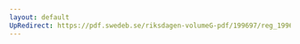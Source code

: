 ```yaml
---
layout: default
UpRedirect: https://pdf.swedeb.se/riksdagen-volumeG-pdf/199697/reg_199697/reg_199697_0251.pdf
---
```

